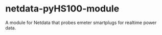 # netdata-pyHS100-module
A module for Netdata that probes emeter smartplugs for realtime power data.
